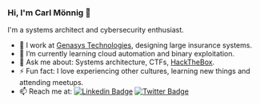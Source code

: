 ### Hi, I'm Carl Mönnig 👋

I'm a systems architect and cybersecurity enthusiast.

- 🔭 I work at [Genasys Technologies](https://genasystech.com/), designing large insurance systems.
- 🌱 I’m currently learning cloud automation and binary exploitation.
- 💬 Ask me about: Systems architecture, CTFs, [HackTheBox](https://hackthebox.eu/).
- ⚡ Fun fact: I love experiencing other cultures, learning new things and attending meetups.
- 📫 Reach me at: [![Linkedin Badge](https://img.shields.io/badge/-carlmon-blue?style=flat-square&logo=Linkedin&logoColor=white&link=https://www.linkedin.com/in/carlmon/)](https://www.linkedin.com/in/carlmon/) [![Twitter Badge](https://img.shields.io/badge/-@carlmonnig-1ca0f1?style=flat-square&labelColor=1ca0f1&logo=twitter&logoColor=white&link=https://twitter.com/carlmonnig)](https://twitter.com/carlmonnig)
